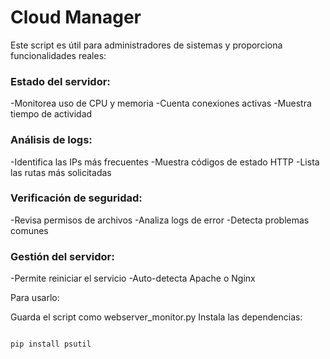 # Cloud Manager
Este script es útil para administradores de sistemas y proporciona funcionalidades reales:

### Estado del servidor:

-Monitorea uso de CPU y memoria
-Cuenta conexiones activas
-Muestra tiempo de actividad


### Análisis de logs:

-Identifica las IPs más frecuentes
-Muestra códigos de estado HTTP
-Lista las rutas más solicitadas


### Verificación de seguridad:

-Revisa permisos de archivos
-Analiza logs de error
-Detecta problemas comunes


### Gestión del servidor:

-Permite reiniciar el servicio
-Auto-detecta Apache o Nginx



Para usarlo:

Guarda el script como webserver_monitor.py
Instala las dependencias:

``` bash

pip install psutil
```

